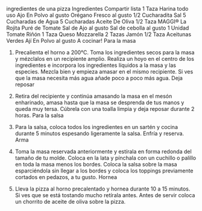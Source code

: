 ingredientes de una pizza
Ingredientes
Compartir lista
1 Taza Harina todo uso
Ajo En Polvo al gusto
Orégano Fresco al gusto
1/2 Cucharadita Sal
5 Cucharadas de Agua
5 Cucharadas Aceite De Oliva
1/2 Taza MAGGI® La Rojita Puré de Tomate
Sal de Ajo al gusto
Sal de cebolla al gusto
1 Unidad Tomate Riñón
1 Taza Queso Mozzarella
2 Tazas Jamón
1/2 Taza Aceitunas Verdes
Ají En Polvo al gusto
A cocinar!
Para la masa

1.  Precalienta el horno a 200°C. Toma los ingredientes secos para la masa y mézclalos en un recipiente amplio. Realiza un hoyo en el centro de los ingredientes e incorpora los ingredientes líquidos a la masa y las especies. Mezcla bien y empieza amasar en el mismo recipiente. Si ves que la masa necesita más agua añade poco a poco más agua.
Deja reposar

2.  Retira del recipiente y continúa amasando la masa en el mesón enharinado, amasa hasta que la masa se desprenda de tus manos y queda muy tersa. Cúbrela con una toalla limpia y deja reposar durante 2 horas.
Para la salsa

3.  Para la salsa, coloca todos los ingredientes en un sartén y cocina durante 5 minutos espesando ligeramente la salsa. Enfría y reserva.
Arma

4.  Toma la masa reservada anteriormente y estírala en forma redonda del tamaño de tu molde. Coloca en la lata y pínchala con un cuchillo o palillo en toda la masa menos los bordes. Coloca la salsa sobre la masa esparciéndola sin llegar a los bordes y coloca los toppings previamente cortados en pedazos, a tu gusto.
Hornea

5.  Lleva la pizza al horno precalentado y hornea durante 10 a 15 minutos. Si ves que se está tostando mucho retírala antes. Antes de servir coloca un chorrito de aceite de oliva sobre la pizza.
